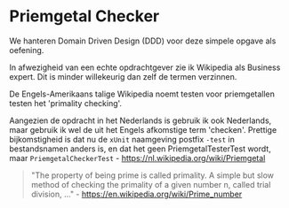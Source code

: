 # Priemgetal Checker

We hanteren Domain Driven Design (DDD) voor deze simpele opgave als oefening.

In afwezigheid van een echte opdrachtgever zie ik Wikipedia als Business expert.
Dit is minder willekeurig dan zelf de termen verzinnen.

De Engels-Amerikaans talige Wikipedia noemt testen voor priemgetallen testen het 'primality checking'.

Aangezien de opdracht in het Nederlands is gebruik ik ook Nederlands, maar gebruik ik wel de uit het Engels afkomstige term 'checken'. Prettige bijkomstigheid is dat nu de `xUnit` naamgeving postfix `-test` in bestandsnamen anders is, en dat het geen PriemgetalTesterTest wordt, maar `PriemgetalCheckerTest` - https://nl.wikipedia.org/wiki/Priemgetal

> "The property of being prime is called primality. A simple but slow method of checking the primality of a given number n, called trial division, ..." - https://en.wikipedia.org/wiki/Prime_number
